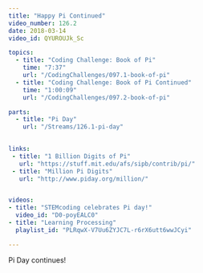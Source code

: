 ```yaml
---
title: "Happy Pi Continued"
video_number: 126.2
date: 2018-03-14
video_id: QYUROUJk_Sc

topics:
  - title: "Coding Challenge: Book of Pi"
    time: "7:37"
    url: "/CodingChallenges/097.1-book-of-pi"
  - title: "Coding Challenge: Book of Pi Continued"
    time: "1:00:09"
    url: "/CodingChallenges/097.2-book-of-pi"

parts:
  - title: "Pi Day"
    url: "/Streams/126.1-pi-day"

   
links:
 - title: "1 Billion Digits of Pi"
   url: "https://stuff.mit.edu/afs/sipb/contrib/pi/"
 - title: "Million Pi Digits"
   url: "http://www.piday.org/million/"


videos:
- title: "STEMcoding celebrates Pi day!"
  video_id: "D0-poyEALC0"
- title: "Learning Processing"
  playlist_id: "PLRqwX-V7Uu6ZYJC7L-r6rX6utt6wwJCyi"

---
```


Pi Day continues!